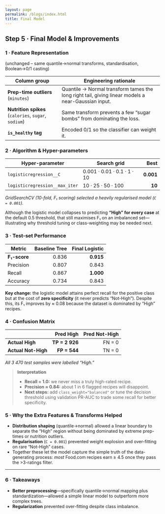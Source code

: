```yaml
---
layout: page
permalink: /blogs/index.html
title: Final Model
---
```


## Step 5 · Final Model & Improvements

### 1 · Feature Representation  
(unchanged – same quantile→normal transforms, standardisation, Boolean→0/1 casting)  

| Column group | Engineering rationale |
|--------------|-----------------------|
| **Prep-time outliers** (`minutes`) | Quantile → Normal transform tames the long right tail, giving linear models a near-Gaussian input. |
| **Nutrition spikes** (`calories`, `sugar`, `sodium`) | Same transform prevents a few “sugar bombs” from dominating the loss. |
| **`is_healthy` tag** | Encoded 0/1 so the classifier can weight it. |

### 2 · Algorithm & Hyper-parameters  

| Hyper-parameter               | Search grid                      | **Best** |
|-------------------------------|----------------------------------|---------:|
| `logisticregression__C`       | 0.001 · 0.01 · 0.1 · 1 · 10      | **0.001** |
| `logisticregression__max_iter`| 10 · 25 · 50 · 100               | **10** |

*GridSearchCV (10-fold, F₁ scoring) selected a heavily regularised model (`C = 0.001`).*  

Although the logistic model collapses to predicting **“High” for every case** at the default 0.5 threshold, that still maximises F₁ on an imbalanced set—illustrating why threshold tuning or class-weighting may be needed next.

### 3 · Test-set Performance  

| Metric              | Baseline Tree | **Final Logistic** |
|---------------------|--------------:|-------------------:|
| **F₁-score**        | 0.836         | **0.915** |
| Precision           | 0.807         | 0.843 |
| Recall              | 0.867         | **1.000** |
| Accuracy            | 0.734         | 0.843 |

**Key change:** the logistic model attains perfect recall for the positive class but at the cost of **zero specificity** (it never predicts “Not-High”). Despite this, its F₁ improves by ≈ 0.08 because the dataset is dominated by “High” recipes.

### 4 · Confusion Matrix  

|                     | **Pred High** | **Pred Not-High** |
|---------------------|--------------:|------------------:|
| **Actual High**     | **TP = 2 926**| FN = 0 |
| **Actual Not-High** | **FP = 544**  | TN = 0 |

*All 3 470 test samples were labelled “High.”*

> **Interpretation**  
> - **Recall = 1.0:** we never miss a truly high-rated recipe.  
> - **Precision ≈ 0.84:** about 1 in 6 flagged recipes will disappoint.  
> - **Next steps:** add `class_weight="balanced"` or tune the decision threshold using validation PR-AUC to trade some recall for better specificity.

### 5 · Why the Extra Features & Transforms Helped  

- **Distribution shaping** (quantile→normal) allowed a linear boundary to separate the “High” region without being dominated by extreme prep-times or nutrition outliers.  
- **Regularisation** (`C = 0.001`) prevented weight explosion and over-fitting on rare “Not-High” cases.  
- Together these let the model capture the simple truth of the data-generating process: *most* Food.com recipes earn ≥ 4.5 once they pass the >3-ratings filter.

---


### 6 · Takeaways  
- **Better preprocessing**—specifically quantile→normal mapping plus standardization—allowed a simple linear model to outperform more complex trees.  
- **Regularization** prevented over-fitting despite class imbalance.  
